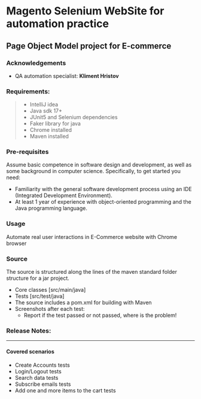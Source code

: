 # Magento Selenium WebSite for automation practice

## Page Object Model project for E-commerce

### Acknowledgements

- QA automation specialist: **Kliment Hristov**

### Requirements:

> - IntelliJ idea
> - Java sdk 17+
> - JUnit5 and Selenium dependencies
> - Faker library for java
> - Chrome installed
> - Maven installed

### Pre-requisites

Assume basic competence in software design and development,
as well as some background in computer science.
Specifically, to get started you need:

- Familiarity with the general software development process
  using an IDE (Integrated Development Environment).
- At least 1 year of experience with object-oriented
  programming and the Java programming language.

### Usage

Automate real user interactions in E-Commerce website with
Chrome browser

### Source

The source is structured along the lines of the maven
standard folder structure for a jar project.

- Core classes [src/main/java]
- Tests [src/test/java]
- The source includes a pom.xml for building with Maven
- Screenshots after each test:
    - Report if the test passed or not passed, where is the
      problem!

### Release Notes:
---

#### Covered scenarios

- Create Accounts tests
- Login/Logout tests
- Search data tests
- Subscribe emails tests
- Add one and more items to the cart tests

